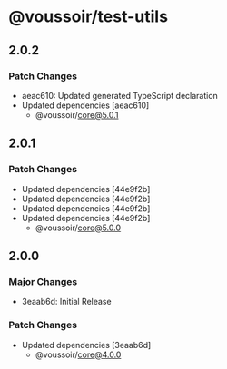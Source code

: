 # @voussoir/test-utils

## 2.0.2

### Patch Changes

- aeac610: Updated generated TypeScript declaration
- Updated dependencies [aeac610]
  - @voussoir/core@5.0.1

## 2.0.1

### Patch Changes

- Updated dependencies [44e9f2b]
- Updated dependencies [44e9f2b]
- Updated dependencies [44e9f2b]
- Updated dependencies [44e9f2b]
  - @voussoir/core@5.0.0

## 2.0.0

### Major Changes

- 3eaab6d: Initial Release

### Patch Changes

- Updated dependencies [3eaab6d]
  - @voussoir/core@4.0.0
